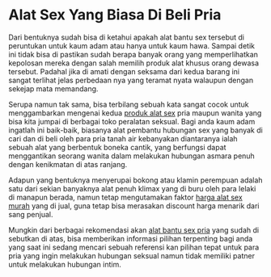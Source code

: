 # Alat Sex Yang Biasa Di Beli Pria
Dari bentuknya sudah bisa di ketahui apakah alat bantu sex tersebut di peruntukan untuk kaum adam atau hanya untuk kaum hawa. Sampai detik ini tidak bisa di pastikan sudah berapa banyak orang yang memperlihatkan kepolosan mereka dengan salah memilih produk alat khusus orang dewasa tersebut. Padahal jika di amati dengan seksama dari kedua barang ini sangat terlihat jelas perbedaan nya yang teramat nyata walaupun dengan sekejap mata memandang.

Serupa namun tak sama, bisa terbilang sebuah kata sangat cocok untuk menggambarkan mengenai kedua <a href="http://www.alatbantuseximport.com/">produk alat sex</a> pria maupun wanita yang bisa kita jumpai di berbagai toko peralatan seksual. Bagi anda kaum adam ingatlah ini baik-baik, biasanya alat pembantu hubungan sex yang banyak di cari dan di beli oleh para pria tanah air kebanyakan diantaranya ialah sebuah alat yang berbentuk boneka cantik, yang berfungsi dapat menggantikan seorang wanita dalam melakukan hubungan asmara penuh dengan kenikmatan di atas ranjang.

Adapun yang bentuknya menyerupai bokong atau klamin perempuan adalah satu dari sekian banyaknya alat penuh klimax yang di buru oleh para lelaki di manapun berada, namun tetap mengutamakan faktor <a href="http://www.alatbantuseximport.com/p/harga-alat-bantu-sex-pria-wanita-murah.html">harga alat sex murah</a> yang di jual, guna tetap bisa merasakan discount harga menarik dari sang penjual.

Mungkin dari berbagai rekomendasi akan <a href="http://biro-ppwk.kaltimprov.go.id/forum/topik.php?id=7092">alat bantu sex pria</a> yang sudah di sebutkan di atas, bisa memberikan informasi pilihan terpenting bagi anda yang saat ini sedang mencari sebuah referensi kan pilihan tepat untuk para pria yang ingin melakukan hubungan seksual namun tidak memiliki patner untuk melakukan hubungan intim.
